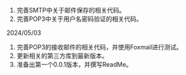 1. 完善SMTP中关于邮件保存的相关代码。
2. 完善POP3中关于用户名密码验证的相关代码。

2024/05/03
1. 完善POP3的接收邮件的相关代码，并使用Foxmail进行测试。
2. 更新相关的第三方库到最新版本。
2. 准备出第一个0.0.1版本，并撰写ReadMe。

